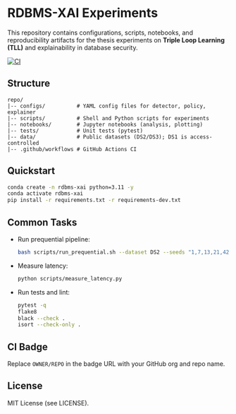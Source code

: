 # RDBMS-XAI Experiments

This repository contains configurations, scripts, notebooks, and reproducibility artifacts for the thesis experiments on **Triple Loop Learning (TLL)** and explainability in database security.

[![CI](https://github.com/OWNER/REPO/actions/workflows/ci.yml/badge.svg)](https://github.com/OWNER/REPO/actions/workflows/ci.yml)

## Structure

```
repo/
|-- configs/          # YAML config files for detector, policy, explainer
|-- scripts/          # Shell and Python scripts for experiments
|-- notebooks/        # Jupyter notebooks (analysis, plotting)
|-- tests/            # Unit tests (pytest)
|-- data/             # Public datasets (DS2/DS3); DS1 is access-controlled
|-- .github/workflows # GitHub Actions CI
```

## Quickstart

```bash
conda create -n rdbms-xai python=3.11 -y
conda activate rdbms-xai
pip install -r requirements.txt -r requirements-dev.txt
```

## Common Tasks

- Run prequential pipeline:

  ```bash
  bash scripts/run_prequential.sh --dataset DS2 --seeds "1,7,13,21,42"
  ```

- Measure latency:

  ```bash
  python scripts/measure_latency.py
  ```

- Run tests and lint:

  ```bash
  pytest -q
  flake8
  black --check .
  isort --check-only .
  ```

## CI Badge

Replace `OWNER/REPO` in the badge URL with your GitHub org and repo name.

## License

MIT License (see LICENSE).
